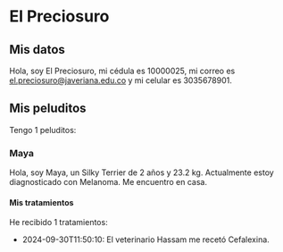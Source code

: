 # El Preciosuro

## Mis datos

Hola, soy El Preciosuro, mi cédula es 10000025, mi correo es el.preciosuro@javeriana.edu.co y mi celular es 3035678901.

## Mis peluditos

Tengo 1 peluditos:

### Maya

Hola, soy Maya, un Silky Terrier de 2 años y 23.2 kg.
Actualmente estoy diagnosticado con Melanoma.
Me encuentro en casa.

#### Mis tratamientos

He recibido 1 tratamientos:
- 2024-09-30T11:50:10: El veterinario Hassam me recetó Cefalexina.

